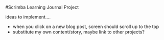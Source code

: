 #Scrimba Learning Journal Project


ideas to implement....
- when you click on a new blog post, screen should scroll up to the top
- substitute my own content/story, maybe link to other projects?

